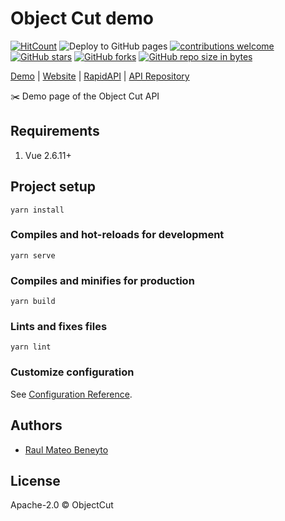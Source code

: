 # Object Cut demo

[![HitCount](http://hits.dwyl.io/Rahuvich/objectcut-website.svg)](http://hits.dwyl.io/Rahuvich/objectcut-website)
![Deploy to GitHub pages](https://github.com/Rahuvich/objectcut-website/workflows/Deploy%20to%20GitHub%20pages/badge.svg)
[![contributions welcome](https://img.shields.io/badge/contributions-welcome-brightgreen.svg?style=flat)](https://github.com/Rahuvich/objectcut-website)
[![GitHub stars](https://img.shields.io/github/stars/Rahuvich/objectcut-website.svg)](https://GitHub.com/Rahuvich/objectcut-website/stargazers/)
[![GitHub forks](https://img.shields.io/github/forks/Rahuvich/objectcut-website.svg)](https://GitHub.com/Rahuvich/objectcut-website/network/)
[![GitHub repo size in bytes](https://img.shields.io/github/repo-size/Rahuvich/objectcut-website.svg)](https://github.com/Rahuvich/objectcut-website)

[Demo](https://demo.objectcut.com/) | [Website](https://objectcut.com/) | [RapidAPI](https://rapidapi.com/objectcut.api/api/background-removal) | [API Repository](https://github.com/AlbertSuarez/object-cut)

✂️ Demo page of the Object Cut API

## Requirements

1. Vue 2.6.11+

## Project setup

```
yarn install
```

### Compiles and hot-reloads for development

```
yarn serve
```

### Compiles and minifies for production

```
yarn build
```

### Lints and fixes files

```
yarn lint
```

### Customize configuration

See [Configuration Reference](https://cli.vuejs.org/config/).

## Authors

- [Raul Mateo Beneyto](https://github.com/Rahuvich)

## License

Apache-2.0 © ObjectCut
